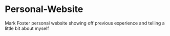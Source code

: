 # Personal-Website
Mark Foster personal website showing off previous experience and telling a little bit about myself
